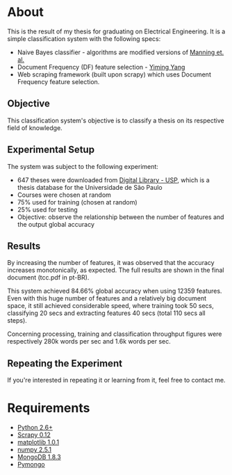 About
=====

This is the result of my thesis for graduating on Electrical Engineering. It is a simple classification system with
the following specs:

* Naive Bayes classifier - algorithms are modified versions of [Manning et. al.](http://nlp.stanford.edu/IR-book/)
* Document Frequency (DF) feature selection - [Yiming Yang](http://net.pku.edu.cn/~course/cs502/2003/031119/yang97comparative.pdf)
* Web scraping framework (built upon scrapy) which uses Document Frequency feature selection.

Objective
---------
This classification system's objective is to classify a thesis on its respective field of knowledge.

Experimental Setup
------------------

The system was subject to the following experiment:

* 647 theses were downloaded from [Digital Library - USP](http://www.teses.usp.br/), which is a thesis database for the Universidade de São Paulo
* Courses were chosen at random
* 75% used for training (chosen at random)
* 25% used for testing
* Objective: observe the relationship between the number of features and the output global accuracy

Results
-------
By increasing the number of features, it was observed that the accuracy increases monotonically, as expected. The
full results are shown in the final document (tcc.pdf in pt-BR).

This system achieved 84.66% global accuracy when using 12359 features. Even with this huge number of features and a
relatively big document space, it still achieved considerable speed, where training took 50 secs, classifying 20 secs
and extracting features 40 secs (total 110 secs all steps).

Concerning processing, training and classification throughput figures were respectively 280k words
per sec and 1.6k words per sec.

Repeating the Experiment
------------------------

If you're interested in repeating it or learning from it, feel free to contact me.


Requirements
============

* [Python 2.6+](http://python.org)
* [Scrapy 0.12](http://scrapy.org/)
* [matplotlib 1.0.1](http://matplotlib.sourceforge.net/)
* [numpy 2.5.1](numpy.scipy.org/)
* [MongoDB 1.8.3](www.mongodb.org)
* [Pymongo](http://api.mongodb.org/python/current/)
